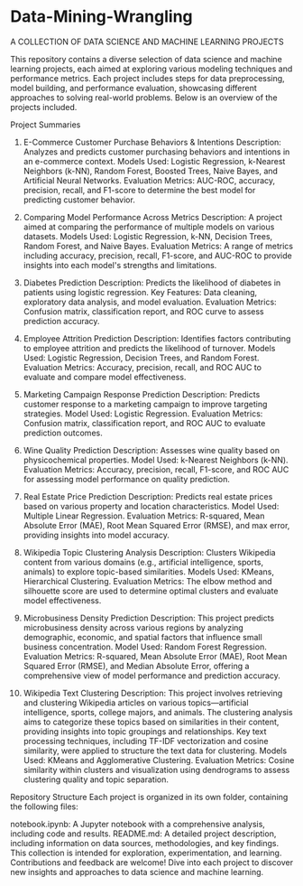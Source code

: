 # Data-Mining-Wrangling
A COLLECTION OF DATA SCIENCE AND MACHINE LEARNING PROJECTS

This repository contains a diverse selection of data science and machine learning projects, each aimed at exploring various modeling techniques and performance metrics. Each project includes steps for data preprocessing, model building, and performance evaluation, showcasing different approaches to solving real-world problems. Below is an overview of the projects included.

Project Summaries

1. E-Commerce Customer Purchase Behaviors & Intentions
Description: Analyzes and predicts customer purchasing behaviors and intentions in an e-commerce context.
Models Used: Logistic Regression, k-Nearest Neighbors (k-NN), Random Forest, Boosted Trees, Naive Bayes, and Artificial Neural Networks.
Evaluation Metrics: AUC-ROC, accuracy, precision, recall, and F1-score to determine the best model for predicting customer behavior.

2. Comparing Model Performance Across Metrics
Description: A project aimed at comparing the performance of multiple models on various datasets.
Models Used: Logistic Regression, k-NN, Decision Trees, Random Forest, and Naive Bayes.
Evaluation Metrics: A range of metrics including accuracy, precision, recall, F1-score, and AUC-ROC to provide insights into each model's strengths and limitations.

3. Diabetes Prediction
Description: Predicts the likelihood of diabetes in patients using logistic regression.
Key Features: Data cleaning, exploratory data analysis, and model evaluation.
Evaluation Metrics: Confusion matrix, classification report, and ROC curve to assess prediction accuracy.

4. Employee Attrition Prediction
Description: Identifies factors contributing to employee attrition and predicts the likelihood of turnover.
Models Used: Logistic Regression, Decision Trees, and Random Forest.
Evaluation Metrics: Accuracy, precision, recall, and ROC AUC to evaluate and compare model effectiveness.

5. Marketing Campaign Response Prediction
Description: Predicts customer response to a marketing campaign to improve targeting strategies.
Model Used: Logistic Regression.
Evaluation Metrics: Confusion matrix, classification report, and ROC AUC to evaluate prediction outcomes.

6. Wine Quality Prediction
Description: Assesses wine quality based on physicochemical properties.
Model Used: k-Nearest Neighbors (k-NN).
Evaluation Metrics: Accuracy, precision, recall, F1-score, and ROC AUC for assessing model performance on quality prediction.

7. Real Estate Price Prediction
Description: Predicts real estate prices based on various property and location characteristics.
Model Used: Multiple Linear Regression.
Evaluation Metrics: R-squared, Mean Absolute Error (MAE), Root Mean Squared Error (RMSE), and max error, providing insights into model accuracy.

8. Wikipedia Topic Clustering Analysis
Description: Clusters Wikipedia content from various domains (e.g., artificial intelligence, sports, animals) to explore topic-based similarities.
Models Used: KMeans, Hierarchical Clustering.
Evaluation Metrics: The elbow method and silhouette score are used to determine optimal clusters and evaluate model effectiveness.

9. Microbusiness Density Prediction
Description: This project predicts microbusiness density across various regions by analyzing demographic, economic, and spatial factors that influence small business concentration.
Model Used: Random Forest Regression.
Evaluation Metrics: R-squared, Mean Absolute Error (MAE), Root Mean Squared Error (RMSE), and Median Absolute Error, offering a comprehensive view of model performance and prediction accuracy.

10. Wikipedia Text Clustering
Description: This project involves retrieving and clustering Wikipedia articles on various topics—artificial intelligence, sports, college majors, and animals. The clustering analysis aims to categorize these topics based on similarities in their content, providing insights into topic groupings and relationships. Key text processing techniques, including TF-IDF vectorization and cosine similarity, were applied to structure the text data for clustering.
Models Used: KMeans and Agglomerative Clustering.
Evaluation Metrics: Cosine similarity within clusters and visualization using dendrograms to assess clustering quality and topic separation. 



Repository Structure
Each project is organized in its own folder, containing the following files:

notebook.ipynb: A Jupyter notebook with a comprehensive analysis, including code and results.
README.md: A detailed project description, including information on data sources, methodologies, and key findings.
This collection is intended for exploration, experimentation, and learning. Contributions and feedback are welcome! Dive into each project to discover new insights and approaches to data science and machine learning.







